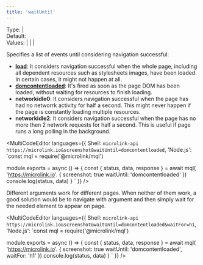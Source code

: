 ```yaml
---
title: 'waitUntil'
--- 
```


Type: <TypeContainer><Type children='<string>'/> | <Type children='<string[]>'/></TypeContainer><br/>
Default: <Type children="['load', 'networkidle2']"/><br/>
Values: <TypeContainer><Type children="'load'"/> | <Type children="'domcontentloaded'"/> | <Type children="'networkidle0'"/> | <Type children="'networkidle2'"/></TypeContainer>

Specifies a list of events until considering navigation successful:

- [**load**](https://developer.mozilla.org/en-US/docs/Web/API/Window/load_event): It considers navigation successful when the whole page, including all dependent resources such as stylesheets images, have been loaded. In certain cases, it might not happen at all.
- [**domcontentloaded**](https://developer.mozilla.org/en-US/docs/Web/API/Document/DOMContentLoaded_event): It's fired as soon as the page DOM has been loaded, without waiting for resources to finish loading.
- **networkidle0**: It considers navigation successful when the page has had no networrk activity for half a second. This might never happen if the page is constantly loading multiple resources.
- **networkidle2**: It considers navigation successful when the page has no more then 2 network requests for half a second. This is useful if page runs a long polling in the background.

<MultiCodeEditor languages={{
  Shell: `microlink-api https://microlink.io&screenshot&waitUntil=domcontentloaded`,
  'Node.js': `const mql = require('@microlink/mql')
 
module.exports = async () => {
  const { status, data, response } = await mql(
    'https://microlink.io'. { 
      screenshot: true
      waitUntil: 'domcontentloaded'
  })
  console.log(status, data)
}
  `
  }} 
/>

Different arguments work for different pages. When neither of them work, a good solution would be to navigate with <Type children="'domcontentloaded'"/> argument and then simply wait for the needed element to appear on page.

<MultiCodeEditor languages={{
  Shell: `microlink-api https://microlink.io&screenshot&waitUntil=domcontentloaded&waitFor=h1`,
  'Node.js': `const mql = require('@microlink/mql')
 
module.exports = async () => {
  const { status, data, response } = await mql(
    'https://microlink.io'. { 
      screenshot: true
      waitUntil: 'domcontentloaded',
      waitFor: 'h1'
  })
  console.log(status, data)
}
  `
  }} 
/>
